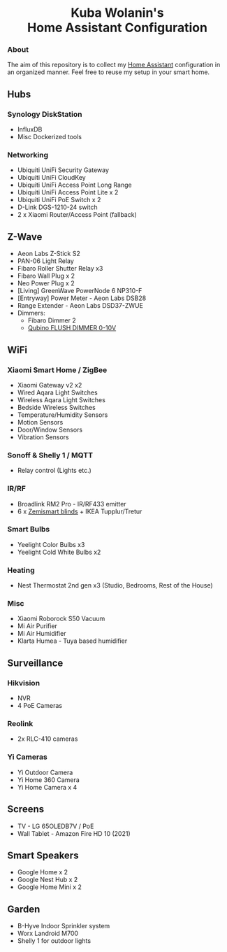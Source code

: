 
<h1 align="center">
  Kuba Wolanin's
  <br>
  Home Assistant Configuration
</h1>

### About
The aim of this repository is to collect my [Home Assistant](https://home-assistant.io/) configuration in an organized manner.
Feel free to reuse my setup in your smart home.

## Hubs



### Synology DiskStation

- InfluxDB
- Misc Dockerized tools

### Networking

- Ubiquiti UniFi Security Gateway
- Ubiquiti UniFi CloudKey
- Ubiquiti UniFi Access Point Long Range
- Ubiquiti UniFi Access Point Lite x 2
- Ubiquiti UniFi PoE Switch x 2
- D-Link DGS-1210-24 switch
- 2 x Xiaomi Router/Access Point (fallback)

## Z-Wave

- Aeon Labs Z-Stick S2
- PAN-06 Light Relay
- Fibaro Roller Shutter Relay x3
- Fibaro Wall Plug x 2
- Neo Power Plug x 2
- [Living] GreenWave PowerNode 6 NP310-F
- [Entryway] Power Meter - Aeon Labs DSB28
- Range Extender - Aeon Labs DSD37-ZWUE
- Dimmers:
    - Fibaro Dimmer 2
    - [Qubino FLUSH DIMMER 0-10V](http://qubino.com/products/flush-dimmer0-10v/)

## WiFi

### Xiaomi Smart Home / ZigBee

- Xiaomi Gateway v2 x2
- Wired Aqara Light Switches
- Wireless Aqara Light Switches
- Bedside Wireless Switches
- Temperature/Humidity Sensors
- Motion Sensors
- Door/Window Sensors
- Vibration Sensors

### Sonoff & Shelly 1 / MQTT

- Relay control (Lights etc.)

### IR/RF

- Broadlink RM2 Pro - IR/RF433 emitter
- 6 x [Zemismart blinds](https://aliexpress.com/item/32831659947.html?spm=a2g0s.9042311.0.0.27425c0fnSGdIm) + IKEA Tupplur/Tretur

### Smart Bulbs

- Yeelight Color Bulbs x3
- Yeelight Cold White Bulbs x2

### Heating

- Nest Thermostat 2nd gen x3 (Studio, Bedrooms, Rest of the House)

### Misc

- Xiaomi Roborock S50 Vacuum
- Mi Air Purifier
- Mi Air Humidifier
- Klarta Humea - Tuya based humidifier

## Surveillance

### Hikvision

- NVR
- 4 PoE Cameras

### Reolink

- 2x RLC-410 cameras

### Yi Cameras

- Yi Outdoor Camera
- Yi Home 360 Camera
- Yi Home Camera x 4

## Screens

- TV - LG 65OLEDB7V / PoE
- Wall Tablet - Amazon Fire HD 10 (2021)

## Smart Speakers

- Google Home x 2
- Google Nest Hub x 2
- Google Home Mini x 2

## Garden

- B-Hyve Indoor Sprinkler system
- Worx Landroid M700
- Shelly 1 for outdoor lights

